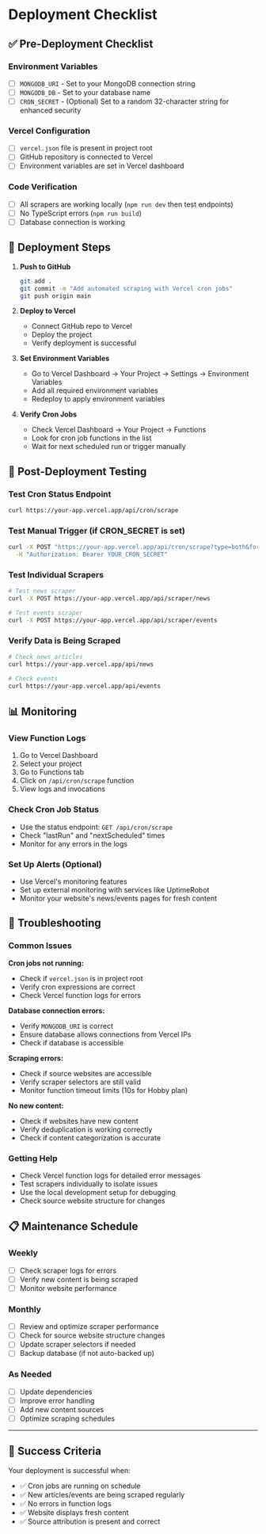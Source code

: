 # Deployment Checklist

## ✅ Pre-Deployment Checklist

### Environment Variables
- [ ] `MONGODB_URI` - Set to your MongoDB connection string
- [ ] `MONGODB_DB` - Set to your database name  
- [ ] `CRON_SECRET` - (Optional) Set to a random 32-character string for enhanced security

### Vercel Configuration
- [ ] `vercel.json` file is present in project root
- [ ] GitHub repository is connected to Vercel
- [ ] Environment variables are set in Vercel dashboard

### Code Verification
- [ ] All scrapers are working locally (`npm run dev` then test endpoints)
- [ ] No TypeScript errors (`npm run build`)
- [ ] Database connection is working

## 🚀 Deployment Steps

1. **Push to GitHub**
   ```bash
   git add .
   git commit -m "Add automated scraping with Vercel cron jobs"
   git push origin main
   ```

2. **Deploy to Vercel**
   - Connect GitHub repo to Vercel
   - Deploy the project
   - Verify deployment is successful

3. **Set Environment Variables**
   - Go to Vercel Dashboard → Your Project → Settings → Environment Variables
   - Add all required environment variables
   - Redeploy to apply environment variables

4. **Verify Cron Jobs**
   - Check Vercel Dashboard → Your Project → Functions
   - Look for cron job functions in the list
   - Wait for next scheduled run or trigger manually

## 🧪 Post-Deployment Testing

### Test Cron Status Endpoint
```bash
curl https://your-app.vercel.app/api/cron/scrape
```

### Test Manual Trigger (if CRON_SECRET is set)
```bash
curl -X POST "https://your-app.vercel.app/api/cron/scrape?type=both&force=true" \
  -H "Authorization: Bearer YOUR_CRON_SECRET"
```

### Test Individual Scrapers
```bash
# Test news scraper
curl -X POST https://your-app.vercel.app/api/scraper/news

# Test events scraper  
curl -X POST https://your-app.vercel.app/api/scraper/events
```

### Verify Data is Being Scraped
```bash
# Check news articles
curl https://your-app.vercel.app/api/news

# Check events
curl https://your-app.vercel.app/api/events
```

## 📊 Monitoring

### View Function Logs
1. Go to Vercel Dashboard
2. Select your project
3. Go to Functions tab
4. Click on `/api/cron/scrape` function
5. View logs and invocations

### Check Cron Job Status
- Use the status endpoint: `GET /api/cron/scrape`
- Check "lastRun" and "nextScheduled" times
- Monitor for any errors in the logs

### Set Up Alerts (Optional)
- Use Vercel's monitoring features
- Set up external monitoring with services like UptimeRobot
- Monitor your website's news/events pages for fresh content

## 🔧 Troubleshooting

### Common Issues

**Cron jobs not running:**
- Check if `vercel.json` is in project root
- Verify cron expressions are correct
- Check Vercel function logs for errors

**Database connection errors:**
- Verify `MONGODB_URI` is correct
- Ensure database allows connections from Vercel IPs
- Check if database is accessible

**Scraping errors:**
- Check if source websites are accessible
- Verify scraper selectors are still valid
- Monitor function timeout limits (10s for Hobby plan)

**No new content:**
- Check if websites have new content
- Verify deduplication is working correctly
- Check if content categorization is accurate

### Getting Help
- Check Vercel function logs for detailed error messages
- Test scrapers individually to isolate issues
- Use the local development setup for debugging
- Check source website structure for changes

## 📋 Maintenance Schedule

### Weekly
- [ ] Check scraper logs for errors
- [ ] Verify new content is being scraped
- [ ] Monitor website performance

### Monthly
- [ ] Review and optimize scraper performance
- [ ] Check for source website structure changes
- [ ] Update scraper selectors if needed
- [ ] Backup database (if not auto-backed up)

### As Needed
- [ ] Update dependencies
- [ ] Improve error handling
- [ ] Add new content sources
- [ ] Optimize scraping schedules

---

## 🎯 Success Criteria

Your deployment is successful when:
- ✅ Cron jobs are running on schedule
- ✅ New articles/events are being scraped regularly
- ✅ No errors in function logs
- ✅ Website displays fresh content
- ✅ Source attribution is present and correct
